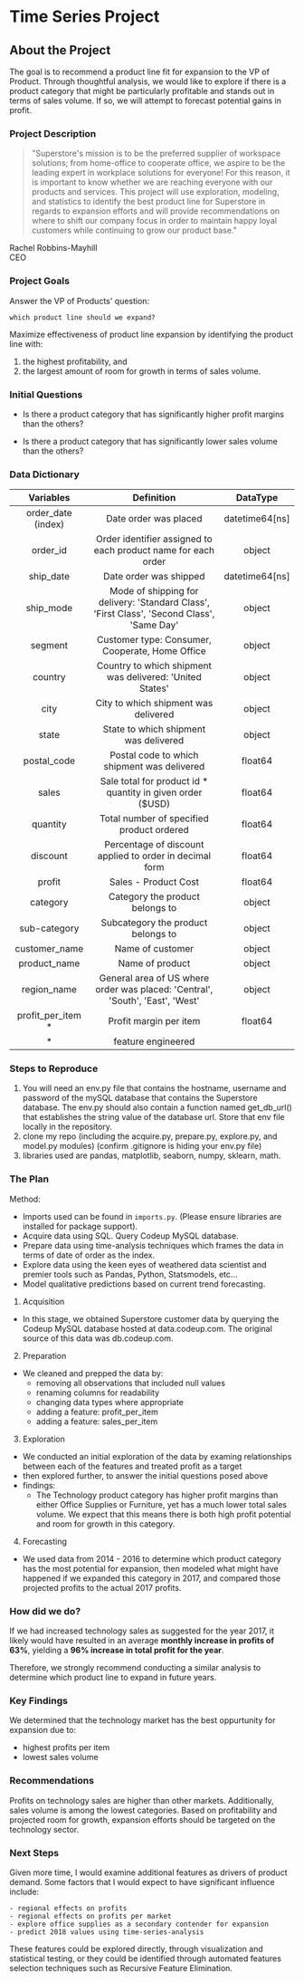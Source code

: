 # Time Series Project

## About the Project

The goal is to recommend a product line fit for expansion to the VP of Product. Through thoughtful analysis, we would like to explore if there is a product category that might be particularly profitable and stands out in terms of sales volume. If so, we will attempt to forecast potential gains in profit.

### Project Description

> "Superstore's mission is to be the preferred supplier of workspace solutions; from home-office to cooperate office, we aspire to be the leading expert in workplace solutions for everyone! For this reason, it is important to know whether we are reaching everyone with our products and services. This project will use exploration, modeling, and statistics to identify the best product line for Superstore in regards to expansion efforts and will provide recommendations on where to shift our company focus in order to maintain happy loyal customers while continuing to grow our product base."

Rachel Robbins-Mayhill  
CEO

### Project Goals

Answer the VP of Products' question:

    which product line should we expand?

Maximize effectiveness of product line expansion by identifying the product line with:

1. the highest profitability, and
1. the largest amount of room for growth in terms of sales volume.

### Initial Questions

- Is there a product category that has significantly higher profit margins than the others?

- Is there a product category that has significantly lower sales volume than the others?

### Data Dictionary

|  Variables             |    Definition                              |    DataType             |
| :--------------------:   | :----------------------------------------: | :--------------------: |
order_date (index)    |  Date order was placed                          |  datetime64[ns]    |
order_id              |  Order identifier assigned to each product name for each order | object |
ship_date             |  Date order was shipped                         | datetime64[ns]       |
ship_mode             |  Mode of shipping for delivery:  'Standard Class', 'First Class', 'Second Class', 'Same Day'  | object      |
segment               |  Customer type: Consumer, Cooperate, Home Office  |  object     |
country               |  Country to which shipment was delivered: 'United States'  |    object   |
city                  |  City to which shipment was delivered  |  object    |
state                 |  State to which shipment was delivered  |  object    |
postal_code           |  Postal code to which shipment was delivered   |  float64   |
sales                 |  Sale total for product id * quantity in given order ($USD)  | float64     |
quantity              |  Total number of specified product ordered  | float64     |
discount              |  Percentage of discount applied to order in decimal form  | float64     |
profit                |  Sales - Product Cost  | float64     |
category              |  Category the product belongs to  | object    |
sub-category          |  Subcategory the product belongs to  |  object    |
customer_name         |  Name of customer   | object     |
product_name          |  Name of product  |  object    |
region_name           |  General area of US where order was placed: 'Central', 'South', 'East', 'West'  |  object    |
profit_per_item *     |  Profit margin per item  |  float64    |
| * | feature engineered | |

### Steps to Reproduce

1. You will need an env.py file that contains the hostname, username and password of the mySQL database that contains the Superstore database. The env.py should also contain a function named get_db_url() that establishes the string value of the database url. Store that env file locally in the repository.
2. clone my repo (including the acquire.py, prepare.py, explore.py, and model.py modules) (confirm .gitignore is hiding your env.py file)
3. libraries used are pandas, matplotlib, seaborn, numpy, sklearn, math.

### The Plan

Method:

- Imports used can be found in `imports.py`. (Please ensure libraries are installed for package support).
- Acquire data using SQL. Query Codeup MySQL database.
- Prepare data using time-analysis techniques which frames the data in terms of date of order as the index.
- Explore data using the keen eyes of weathered data scientist and premier tools such as Pandas, Python, Statsmodels, etc...
- Model qualitative predictions based on current trend forecasting.

1. Acquisition

- In this stage, we obtained Superstore customer data by querying the Codeup MySQL database hosted at data.codeup.com. The original source of this data was db.codeup.com.

2. Preparation

- We cleaned and prepped the data by:
    - removing all observations that included null values
    - renaming columns for readability
    - changing data types where appropriate
    - adding a feature: profit_per_item
    - adding a feature: sales_per_item

3. Exploration

- We conducted an initial exploration of the data by examing relationships between each of the features and treated profit as a target
- then explored further, to answer the initial questions posed above
- findings:
    - The Technology product category has higher profit margins than either Office Supplies or Furniture, yet has a much lower total sales volume. We expect that this means there is both high profit potential and room for growth in this category. 

4. Forecasting

- We used data from 2014 - 2016 to determine which product category has the most potential for expansion, then modeled what might have happened if we expanded this category in 2017, and compared those projected profits to the actual 2017 profits. 

### How did we do?

If we had increased technology sales as suggested for the year 2017, it likely would have resulted in an average **monthly increase in profits of 63%**, yielding a **96% increase in total profit for the year**. 

Therefore, we strongly recommend conducting a similar analysis to determine which product line to expand in future years.

### Key Findings

We determined that the technology market has the best oppurtunity for expansion due to:

- highest profits per item
- lowest sales volume

### Recommendations

Profits on technology sales are higher than other markets. Additionally, sales volume is among the lowest categories. Based on profitability and projected room for growth, expansion efforts should be targeted on the technology sector.

### Next Steps

Given more time, I would examine additional features as drivers of product demand. Some factors that I would expect to have significant influence include:

    - regional effects on profits
    - regional effects on profits per market
    - explore office supplies as a secondary contender for expansion
    - predict 2018 values using time-series-analysis

These features could be explored directly, through visualization and statistical testing, or they could be identified through automated features selection techniques such as Recursive Feature Elimination.
